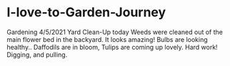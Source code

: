 # I-love-to-Garden-Journey
Gardening 
4/5/2021 
Yard Clean-Up today
Weeds were cleaned out of the main flower bed in the backyard. It looks amazing! 
Bulbs are looking healthy.. Daffodils are in bloom, Tulips are coming up lovely.
Hard work! Digging, and pulling. 


